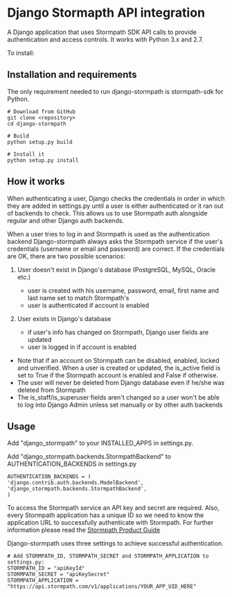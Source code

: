 # Django Stormapth API integration

A Django application that uses Stormpath SDK API calls to provide authentication and access controls.
It works with Python 3.x and 2.7.

To install:

## Installation and requirements

The only requirement needed to run django-stormpath is stormpath-sdk for Python.

    # Download from GitHub
    git clone <repository>
    cd django-stormpath

    # Build
    python setup.py build

    # Install it
    python setup.py install


## How it works
When authenticating a user, Django checks the credentials in order in which they are added in settings.py until a user is either authenticated or it ran out of backends to check. This allows us to use Stormpath auth alongside regular and other Django auth backends.

When a user tries to log in and Stormpath is used as the authentication backend Django-stormpath always asks the Stormpath service if the user's credentials (username or email and password) are correct.
If the credentials are OK, there are two possible scenarios:

1. User doesn't exist in Django's database (PostgreSQL, MySQL, Oracle etc.)
    - user is created with his username, password, email, first name and last name set to match Stormpath's
    - user is authenticated if account is enabled


2. User exists in Django's database
    - if user's info has changed on Stormpath, Django user fields are updated
    - user is logged in if account is enabled


* Note that if an account on Stormpath can be disabled, enabled, locked and unverified. When a user is created or updated, the is_active field is set to True if the Stormpath account is enabled and False if otherwise.
* The user will never be deleted from Django database even if he/she was deleted from Stormpath
* The is_staff/is_superuser fields aren't changed so a user won't be able to log into Django Admin unless set manually or by other auth backends


## Usage

Add "django_stormpath" to your INSTALLED_APPS in settings.py.

Add "django_stormpath.backends.StormpathBackend" to AUTHENTICATION_BACKENDS in settings.py

    AUTHENTICATION_BACKENDS = (
    'django.contrib.auth.backends.ModelBackend',
    'django_stormpath.backends.StormpathBackend',
    )

To access the Stormpath service an API key and secret are required.
Also, every Stormpath application has a unique ID so we need to know the application URL to successfully authenticate with Stormpath.
For further information please read the [Stormpath Product Guide](http://www.stormpath.com/docs/python/product-guide)

Django-stormpath uses three settings to achieve successful authentication.

    # Add STORMPATH_ID, STORMPATH_SECRET and STORMPATH_APPLICATION to settings.py:
    STORMPATH_ID = "apiKeyId"
    STORMPATH_SECRET = "apiKeySecret"
    STORMPATH_APPLICATION = "https://api.stormpath.com/v1/applications/YOUR_APP_UID_HERE"
